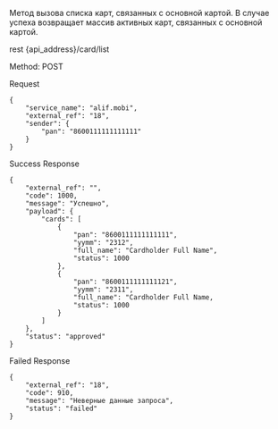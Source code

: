 Метод вызова списка карт, связанных с основной картой. В
случае успеха возвращает массив активных карт, связанных с
основной картой.

rest {api_address}/card/list

Method: POST

Request

```
{
    "service_name": "alif.mobi",
    "external_ref": "18",
    "sender": {
        "pan": "8600111111111111"
    }
}

```

Success Response 

```
{
    "external_ref": "",
    "code": 1000,
    "message": "Успешно",
    "payload": {
        "cards": [
            {
                "pan": "8600111111111111",
                "yymm": "2312",
                "full_name": "Cardholder Full Name",
                "status": 1000
            },
            {
                "pan": "8600111111111121",
                "yymm": "2311",
                "full_name": "Cardholder Full Name,
                "status": 1000
            }
        ]
    },
    "status": "approved"
}
```
Failed Response

```
{
    "external_ref": "18",
    "code": 910,
    "message": "Неверные данные запроса",
    "status": "failed"
}


```

